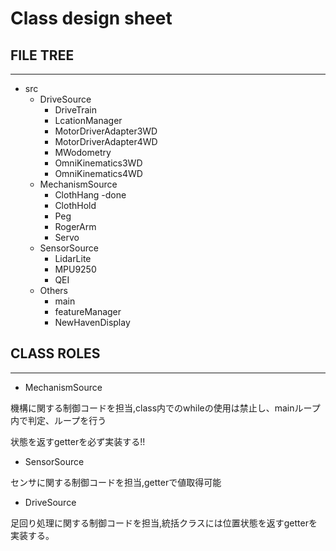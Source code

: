 # Class design sheet

## FILE TREE
***
- src
  - DriveSource
    - DriveTrain
    - LcationManager
    - MotorDriverAdapter3WD
    - MotorDriverAdapter4WD
    - MWodometry
    - OmniKinematics3WD
    - OmniKinematics4WD
  - MechanismSource
    - ClothHang -done
    - ClothHold
    - Peg
    - RogerArm
    - Servo
  - SensorSource
    - LidarLite
    - MPU9250
    - QEI
  - Others
    - main
    - featureManager
    - NewHavenDisplay

## CLASS ROLES
***
- MechanismSource

機構に関する制御コードを担当,class内でのwhileの使用は禁止し、mainループ内で判定、ループを行う

状態を返すgetterを必ず実装する!!

- SensorSource

センサに関する制御コードを担当,getterで値取得可能

- DriveSource

足回り処理に関する制御コードを担当,統括クラスには位置状態を返すgetterを実装する。
